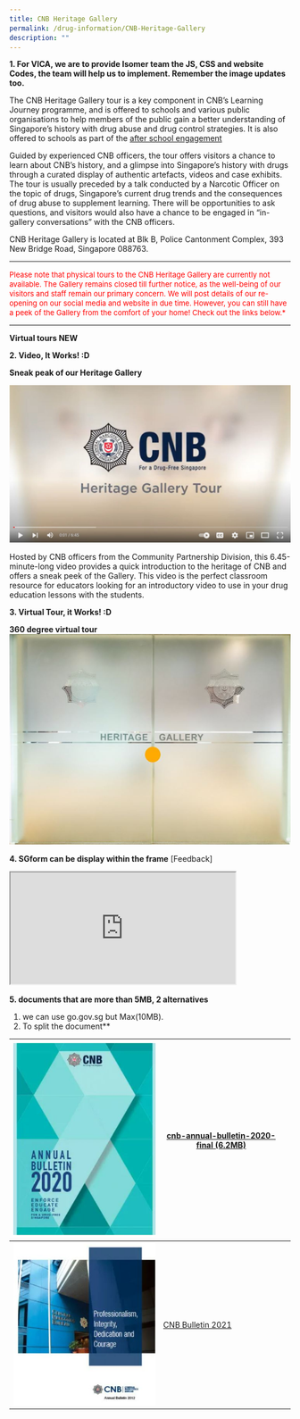 ```yaml
---
title: CNB Heritage Gallery
permalink: /drug-information/CNB-Heritage-Gallery
description: ""
---
```

**1.  For VICA, we are to provide Isomer team the JS, CSS and website Codes, the team will help us to implement.  Remember the image updates too.**

The CNB Heritage Gallery tour is a key component in CNB’s Learning Journey programme, and is offered to schools and various public organisations to help members of the public gain a better understanding of Singapore’s history with drug abuse and drug control strategies. It is also offered to schools as part of the [after school engagement](https://www.cnb.gov.sg/educational-resources/core-programmes/after-school-engagement-programme)

Guided by experienced CNB officers, the tour offers visitors a chance to learn about CNB’s history, and a glimpse into Singapore’s history with drugs through a curated display of authentic artefacts, videos and case exhibits. The tour is usually preceded by a talk conducted by a Narcotic Officer on the topic of drugs, Singapore’s current drug trends and the consequences of drug abuse to supplement learning. There will be opportunities to ask questions, and visitors would also have a chance to be engaged in “in-gallery conversations” with the CNB officers.

CNB Heritage Gallery is located at Blk B, Police Cantonment Complex, 393 New Bridge Road, Singapore 088763.
______
<font color=#FF0000 size=2> 
Please note that physical tours to the CNB Heritage Gallery are currently not available. The Gallery remains closed till further notice, as the well-being of our visitors and staff remain our primary concern. We will post details of our re-opening on our social media and website in due time. However, you can still have a peek of the Gallery from the comfort of your home! Check out the links below.*</font>

______________

**Virtual tours NEW**

**2. Video, It Works! :D**

**Sneak peak of our Heritage Gallery**

<a href="https://youtu.be/OTs-Yb35V2s" target="_blank"> ![](/images/CNBHeritaheGalleryVideo.jpg)</a>

Hosted by CNB officers from the Community Partnership Division, this 6.45-minute-long video provides a quick introduction to the heritage of CNB and offers a sneak peek of the Gallery.
This video is the perfect classroom resource for educators looking for an introductory video to use in your drug education lessons with the students.


**3. Virtual Tour, it Works! :D**

**360 degree virtual tour**
<a href="https://www.cnb.gov.sg/heritage-gallery-virtual-tour" target="_blank"> ![](/images/virtual.jpg)</a>
	
**4. SGform can be display within the frame**
[Feedback]
<iframe style="width:80%;height:200px" src="https://form.gov.sg/62ac140d2a353600112329a6" id="iframe3" target="_blank"></iframe>



**5. documents that are more than 5MB, 2 alternatives**
1. we can use go.gov.sg but Max(10MB). 
2. To split the document**


| ![](/images/Cnb-annual-bulletin-2020-final.jpg) | [cnb-annual-bulletin-2020-final (6.2MB)](https://go.gov.sg/inrm36) |  |
| -------- | -------- | -------- |
|  ![](/images/CNB%20Annual%20Bulletin%202012.jpg) |[CNB Bulletin 2021](/files/central-narcotics-bureau-(cnb)-bulletin-2012-final-(2).pdf)